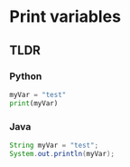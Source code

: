 # Print variables

## TLDR  
### Python  
```python
myVar = "test"
print(myVar)
```
### Java
```java
String myVar = "test";
System.out.println(myVar);
```
